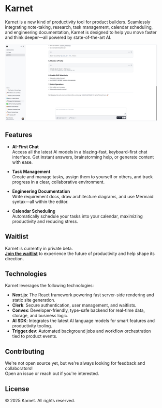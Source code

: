 # Karnet

Karnet is a new kind of productivity tool for product builders. Seamlessly integrating note-taking, research, task management, calendar scheduling, and engineering documentation, Karnet is designed to help you move faster and think deeper—all powered by state-of-the-art AI.

![Screenshot of Karnet chat interface](./public/hero.png)


## Features

- **AI-First Chat**  
  Access all the latest AI models in a blazing-fast, keyboard-first chat interface. Get instant answers, brainstorming help, or generate content with ease.

- **Task Management**  
  Create and manage tasks, assign them to yourself or others, and track progress in a clear, collaborative environment.

- **Engineering Documentation**  
  Write requirement docs, draw architecture diagrams, and use Mermaid syntax—all within the editor.

- **Calendar Scheduling**  
  Automatically schedule your tasks into your calendar, maximizing productivity and reducing stress.

## Waitlist

Karnet is currently in private beta.  
**[Join the waitlist](https://karnet.app/waitlist)** to experience the future of productivity and help shape its direction.

## Technologies 
Karnet leverages the following technologies:

- **Next.js**: The React framework powering fast server-side rendering and static site generation.
- **Clerk**: Secure authentication, user management, and waitlists.
- **Convex**: Developer-friendly, type-safe backend for real-time data, storage, and business logic.
- **AI SDK**: Integrates the latest AI language models for smart features and productivity tooling.
- **Trigger.dev**: Automated background jobs and workflow orchestration tied to product events.


## Contributing

We're not open source yet, but we're always looking for feedback and collaborators!  
Open an issue or reach out if you're interested.

## License

© 2025 Karnet. All rights reserved.

